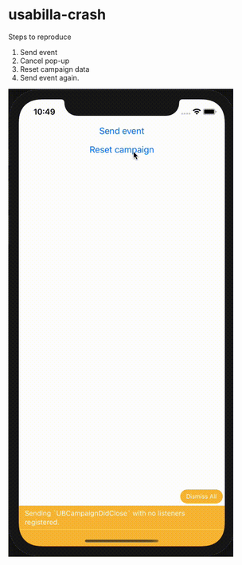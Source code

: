 # usabilla-crash

Steps to reproduce
1. Send event
2. Cancel pop-up
3. Reset campaign data
4. Send event again.

![](usabilla-crash.gif)
